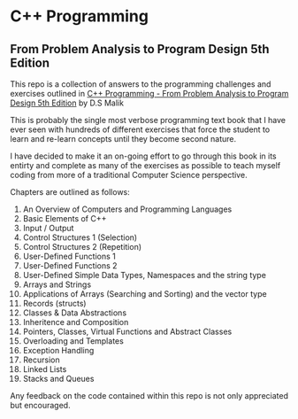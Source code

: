 C++ Programming 
========
From Problem Analysis to Program Design 5th Edition
-------------

This repo is a collection of answers to the programming challenges and exercises outlined in 
[C++ Programming - From Problem Analysis to Program Design 5th Edition](http://www.amazon.com/gp/product/1133626386/ref=as_li_qf_sp_asin_tl?ie=UTF8&camp=1789&creative=9325&creativeASIN=1133626386&linkCode=as2&tag=thegoemypay-20) by D.S Malik

This is probably the single most verbose programming text book that I have ever seen with 
hundreds of different exercises that force the student to learn and re-learn concepts until
they become second nature.

I have decided to make it an on-going effort to go through this book in its entirty and complete 
as many of the exercises as possible to teach myself coding from more of a traditional 
Computer Science perspective.

Chapters are outlined as follows:

1. An Overview of Computers and Programming Languages
2. Basic Elements of C++
3. Input / Output
4. Control Structures 1 (Selection)
5. Control Structures 2 (Repetition) 
6. User-Defined Functions 1
7. User-Defined Functions 2
8. User-Defined Simple Data Types, Namespaces and the string type
9. Arrays and Strings
10. Applications of Arrays (Searching and Sorting) and the vector type
11. Records (structs)
12. Classes & Data Abstractions
13. Inheritence and Composition
14. Pointers, Classes, Virtual Functions and Abstract Classes
15. Overloading and Templates
16. Exception Handling
17. Recursion
18. Linked Lists
19. Stacks and Queues

Any feedback on the code contained within this repo is not only appreciated but encouraged.
